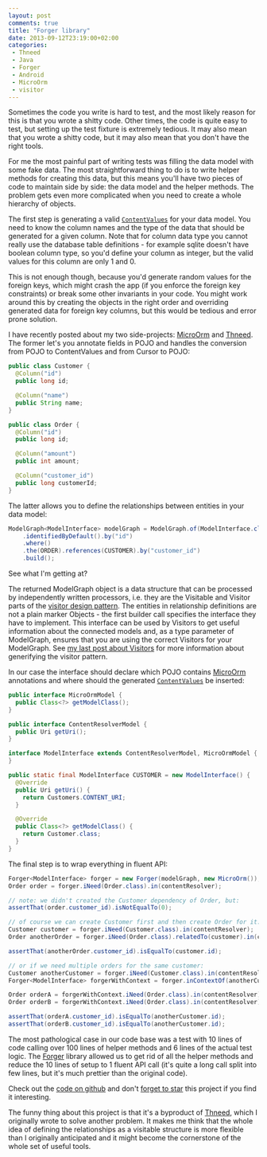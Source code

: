 ```yaml
---
layout: post
comments: true
title: "Forger library"
date: 2013-09-12T23:19:00+02:00
categories:
 - Thneed
 - Java
 - Forger
 - Android
 - MicroOrm
 - visitor
---
```


Sometimes the code you write is hard to test, and the most likely reason for this is that you wrote a shitty code. Other times, the code is quite easy to test, but setting up the test fixture is extremely tedious. It may also mean that you wrote a shitty code, but it may also mean that you don't have the right tools.

For me the most painful part of writing tests was filling the data model with some fake data. The most straightforward thing to do is to write helper methods for creating this data, but this means you'll have two pieces of code to maintain side by side: the data model and the helper methods. The problem gets even more complicated when you need to create a whole hierarchy of objects.

The first step is generating a valid [`ContentValues`](http://developer.android.com/reference/android/content/ContentValues.html) for your data model. You need to know the column names and the type of the data that should be generated for a given column. Note that for column data type you cannot really use the database table definitions - for example sqlite doesn't have boolean column type, so you'd define your column as integer, but the valid values for this column are only 1 and 0.

This is not enough though, because you'd generate random values for the foreign keys, which might crash the app (if you enforce the foreign key constraints) or break some other invariants in your code. You might work around this by creating the objects in the right order and overriding generated data for foreign key columns, but this would be tedious and error prone solution.

I have recently posted about my two side-projects: [MicroOrm](https://github.com/chalup/microorm) and [Thneed](https://github.com/chalup/thneed). The former let's you annotate fields in POJO and handles the conversion from POJO to ContentValues and from Cursor to POJO:

``` java
public class Customer {
  @Column("id")
  public long id;

  @Column("name")
  public String name;
}

public class Order {
  @Column("id")
  public long id;

  @Column("amount")
  public int amount;

  @Column("customer_id")
  public long customerId;
}
```

The latter allows you to define the relationships between entities in your data model:

``` java
ModelGraph<ModelInterface> modelGraph = ModelGraph.of(ModelInterface.class)
    .identifiedByDefault().by("id")
    .where()
    .the(ORDER).references(CUSTOMER).by("customer_id")
    .build();
```

See what I'm getting at?

The returned ModelGraph object is a data structure that can be processed by independently written processors, i.e. they are the Visitable and Visitor parts of the [visitor design pattern](http://en.wikipedia.org/wiki/Visitor_pattern). The entities in relationship definitions are not a plain marker Objects - the first builder call specifies the interface they have to implement. This interface can be used by Visitors to get useful information about the connected models and, as a type parameter of ModelGraph, ensures that you are using the correct Visitors for your ModelGraph. See [my last post about Visitors](/blog/2013/08/25/random-musings-on-visitor-design) for more information about generifying the visitor pattern.

In our case the interface should declare which POJO contains [MicroOrm](https://github.com/chalup/microorm) annotations and where should the generated [`ContentValues`](http://developer.android.com/reference/android/content/ContentValues.html) be inserted:

``` java
public interface MicroOrmModel {
  public Class<?> getModelClass();
}

public interface ContentResolverModel {
  public Uri getUri();
}

interface ModelInterface extends ContentResolverModel, MicroOrmModel {
}

public static final ModelInterface CUSTOMER = new ModelInterface() {
  @Override
  public Uri getUri() {
    return Customers.CONTENT_URI;
  }

  @Override
  public Class<?> getModelClass() {
    return Customer.class;
  }
}
```

The final step is to wrap everything in fluent API: 

``` java
Forger<ModelInterface> forger = new Forger(modelGraph, new MicroOrm());
Order order = forger.iNeed(Order.class).in(contentResolver);

// note: we didn't created the Customer dependency of Order, but:
assertThat(order.customer_id).isNotEqualTo(0);

// of course we can create Customer first and then create Order for it:
Customer customer = forger.iNeed(Customer.class).in(contentResolver);
Order anotherOrder = forger.iNeed(Order.class).relatedTo(customer).in(contentResolver);

assertThat(anotherOrder.customer_id).isEqualTo(customer.id);

// or if we need multiple orders for the same customer:
Customer anotherCustomer = forger.iNeed(Customer.class).in(contentResolver);
Forger<ModelInterface> forgerWithContext = forger.inContextOf(anotherCustomer);

Order orderA = forgerWithContext.iNeed(Order.class).in(contentResolver);
Order orderB = forgerWithContext.iNeed(Order.class).in(contentResolver);

assertThat(orderA.customer_id).isEqualTo(anotherCustomer.id);
assertThat(orderB.customer_id).isEqualTo(anotherCustomer.id);
```

The most pathological case in our code base was a test with 10 lines of code calling over 100 lines of helper methods and 6 lines of the actual test logic. The [Forger](https://github.com/futuresimple/forger) library allowed us to get rid of all the helper methods and reduce the 10 lines of setup to 1 fluent API call (it's quite a long call split into few lines, but it's much prettier than the original code).

Check out the [code on github](https://github.com/futuresimple/forger) and don't [forget to star](https://github.com/futuresimple/forger/star) this project if you find it interesting.

The funny thing about this project is that it's a byproduct of [Thneed](https://github.com/chalup/thneed), which I originally wrote to solve another problem. It makes me think that the whole idea of defining the relationships as a visitable structure is more flexible than I originally anticipated and it might become the cornerstone of the whole set of useful tools.
